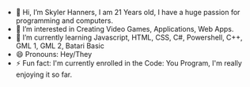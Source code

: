 - 👋 Hi, I’m Skyler Hanners, I am 21 Years old, I have a huge passion for programming and computers.
- 👀 I’m interested in Creating Video Games, Applications, Web Apps.
- 🌱 I’m currently learning  Javascript, HTML, CSS, C#, Powershell, C++, GML 1, GML 2, Batari Basic
- 😄 Pronouns: Hey/They
- ⚡ Fun fact: I'm currently enrolled in the Code: You Program, I'm really enjoying it so far.
